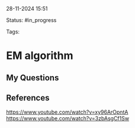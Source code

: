

28-11-2024 15:51

Status: #in_progress

Tags: 

# EM algorithm



## My Questions


## References

https://www.youtube.com/watch?v=xy96ArOpntA
https://www.youtube.com/watch?v=3zbAsgCf1Sw
